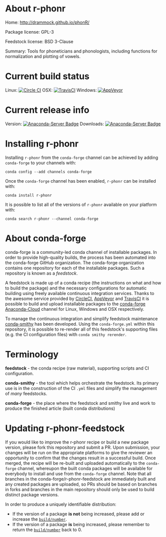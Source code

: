 About r-phonr
=============

Home: http://drammock.github.io/phonR/

Package license: GPL-3

Feedstock license: BSD 3-Clause

Summary: Tools for phoneticians and phonologists, including functions for normalization and plotting of vowels.



Current build status
====================

Linux: [![Circle CI](https://circleci.com/gh/conda-forge/r-phonr-feedstock.svg?style=shield)](https://circleci.com/gh/conda-forge/r-phonr-feedstock)
OSX: [![TravisCI](https://travis-ci.org/conda-forge/r-phonr-feedstock.svg?branch=master)](https://travis-ci.org/conda-forge/r-phonr-feedstock)
Windows: [![AppVeyor](https://ci.appveyor.com/api/projects/status/github/conda-forge/r-phonr-feedstock?svg=True)](https://ci.appveyor.com/project/conda-forge/r-phonr-feedstock/branch/master)

Current release info
====================
Version: [![Anaconda-Server Badge](https://anaconda.org/conda-forge/r-phonr/badges/version.svg)](https://anaconda.org/conda-forge/r-phonr)
Downloads: [![Anaconda-Server Badge](https://anaconda.org/conda-forge/r-phonr/badges/downloads.svg)](https://anaconda.org/conda-forge/r-phonr)

Installing r-phonr
==================

Installing `r-phonr` from the `conda-forge` channel can be achieved by adding `conda-forge` to your channels with:

```
conda config --add channels conda-forge
```

Once the `conda-forge` channel has been enabled, `r-phonr` can be installed with:

```
conda install r-phonr
```

It is possible to list all of the versions of `r-phonr` available on your platform with:

```
conda search r-phonr --channel conda-forge
```


About conda-forge
=================

conda-forge is a community-led conda channel of installable packages.
In order to provide high-quality builds, the process has been automated into the
conda-forge GitHub organization. The conda-forge organization contains one repository
for each of the installable packages. Such a repository is known as a *feedstock*.

A feedstock is made up of a conda recipe (the instructions on what and how to build
the package) and the necessary configurations for automatic building using freely
available continuous integration services. Thanks to the awesome service provided by
[CircleCI](https://circleci.com/), [AppVeyor](http://www.appveyor.com/)
and [TravisCI](https://travis-ci.org/) it is possible to build and upload installable
packages to the [conda-forge](https://anaconda.org/conda-forge)
[Anaconda-Cloud](http://docs.anaconda.org/) channel for Linux, Windows and OSX respectively.

To manage the continuous integration and simplify feedstock maintenance
[conda-smithy](http://github.com/conda-forge/conda-smithy) has been developed.
Using the ``conda-forge.yml`` within this repository, it is possible to re-render all of
this feedstock's supporting files (e.g. the CI configuration files) with ``conda smithy rerender``.


Terminology
===========

**feedstock** - the conda recipe (raw material), supporting scripts and CI configuration.

**conda-smithy** - the tool which helps orchestrate the feedstock.
                   Its primary use is in the construction of the CI ``.yml`` files
                   and simplify the management of *many* feedstocks.

**conda-forge** - the place where the feedstock and smithy live and work to
                  produce the finished article (built conda distributions)


Updating r-phonr-feedstock
==========================

If you would like to improve the r-phonr recipe or build a new
package version, please fork this repository and submit a PR. Upon submission,
your changes will be run on the appropriate platforms to give the reviewer an
opportunity to confirm that the changes result in a successful build. Once
merged, the recipe will be re-built and uploaded automatically to the
`conda-forge` channel, whereupon the built conda packages will be available for
everybody to install and use from the `conda-forge` channel.
Note that all branches in the conda-forge/r-phonr-feedstock are
immediately built and any created packages are uploaded, so PRs should be based
on branches in forks and branches in the main repository should only be used to
build distinct package versions.

In order to produce a uniquely identifiable distribution:
 * If the version of a package **is not** being increased, please add or increase
   the [``build/number``](http://conda.pydata.org/docs/building/meta-yaml.html#build-number-and-string).
 * If the version of a package **is** being increased, please remember to return
   the [``build/number``](http://conda.pydata.org/docs/building/meta-yaml.html#build-number-and-string)
   back to 0.
